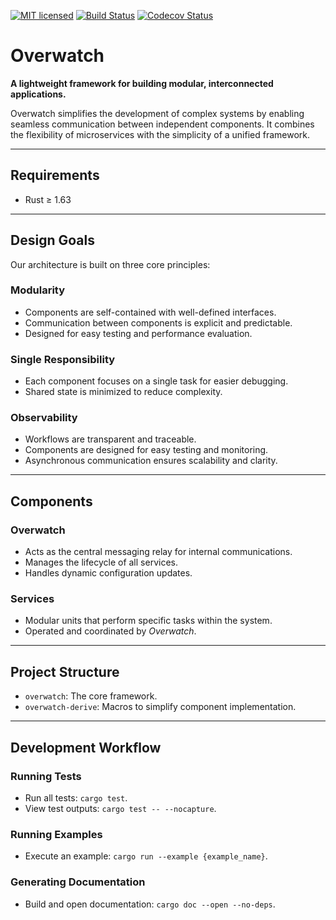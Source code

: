 [![MIT licensed][mit-badge]][mit-url]
[![Build Status][actions-badge]][actions-url]
[![Codecov Status][codecov-badge]][codecov-url]

[mit-badge]: https://img.shields.io/badge/license-MIT-blue.svg

[mit-url]: https://github.com/logos-co/Overwatch/blob/master/LICENSE

[actions-badge]: https://github.com/logos-co/Overwatch/workflows/CI/badge.svg

[actions-url]: https://github.com/logos-co/Overwatch/actions/workflows/main.yml?query=workflow%3ACI+branch%3Amain

[codecov-badge]: https://codecov.io/github/logos-co/Overwatch/branch/main/graph/badge.svg?token=H4CQWRUCUS

[codecov-url]: https://codecov.io/github/logos-co/Overwatch

# Overwatch

**A lightweight framework for building modular, interconnected applications.**

Overwatch simplifies the development of complex systems by enabling seamless communication between independent
components. It combines the flexibility of microservices with the simplicity of a unified framework.

---

## Requirements

- Rust ≥ 1.63

---

## Design Goals

Our architecture is built on three core principles:

### **Modularity**

- Components are self-contained with well-defined interfaces.
- Communication between components is explicit and predictable.
- Designed for easy testing and performance evaluation.

### **Single Responsibility**

- Each component focuses on a single task for easier debugging.
- Shared state is minimized to reduce complexity.

### **Observability**

- Workflows are transparent and traceable.
- Components are designed for easy testing and monitoring.
- Asynchronous communication ensures scalability and clarity.

---

## Components

### **Overwatch**

- Acts as the central messaging relay for internal communications.
- Manages the lifecycle of all services.
- Handles dynamic configuration updates.

### **Services**

- Modular units that perform specific tasks within the system.
- Operated and coordinated by *Overwatch*.

---

## Project Structure

- `overwatch`: The core framework.
- `overwatch-derive`: Macros to simplify component implementation.

---

## Development Workflow

### **Running Tests**

- Run all tests: `cargo test`.
- View test outputs: `cargo test -- --nocapture`.

### **Running Examples**

- Execute an example: `cargo run --example {example_name}`.

### **Generating Documentation**

- Build and open documentation: `cargo doc --open --no-deps`.

